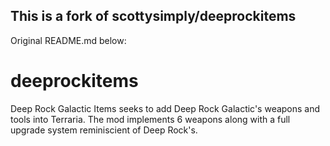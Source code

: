 ## This is a fork of scottysimply/deeprockitems
Original README.md below:

# deeprockitems
Deep Rock Galactic Items seeks to add Deep Rock Galactic's weapons and tools into Terraria. The mod implements 6 weapons along with a full upgrade system reminiscient of Deep Rock's.

